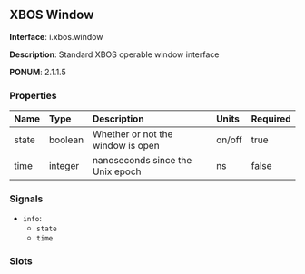 
## XBOS Window

**Interface**: i.xbos.window

**Description**: Standard XBOS operable window interface

**PONUM**: 2.1.1.5

### Properties

| **Name** | **Type** | **Description** | **Units** | **Required** |
| :------- | :------- | :-------------- | :-------- | :----------- |
| state | boolean | Whether or not the window is open | on/off | true |
| time | integer | nanoseconds since the Unix epoch | ns | false |


### Signals
- `info`:
    - `state`
    - `time`
    


### Slots


